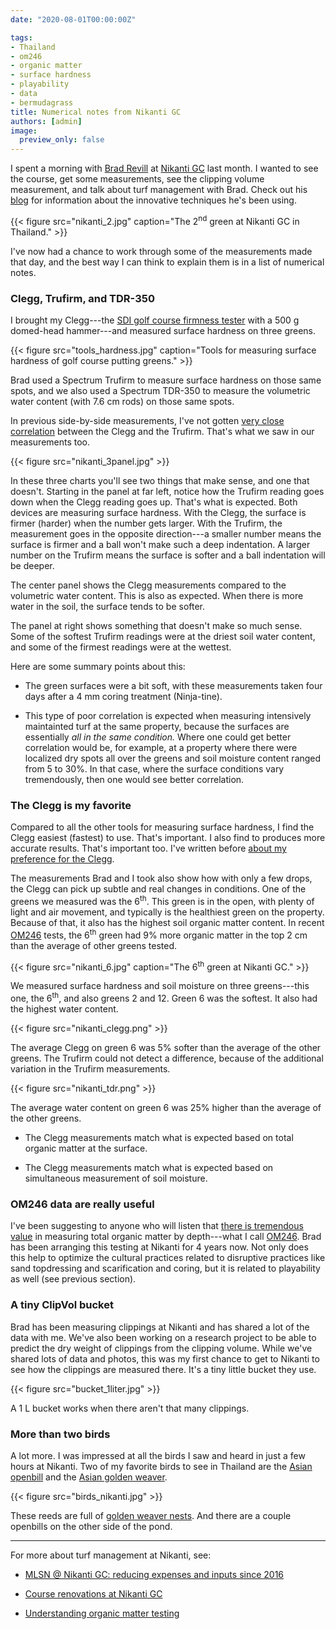 ```yaml
---
date: "2020-08-01T00:00:00Z"

tags:
- Thailand
- om246
- organic matter
- surface hardness
- playability
- data
- bermudagrass
title: Numerical notes from Nikanti GC
authors: [admin]
image:
  preview_only: false
---
```


I spent a morning with [Brad Revill](https://twitter.com/brad_revill) at [Nikanti GC](https://www.nikantigolfclub.com/) last month. I wanted to see the course, get some measurements, see the clipping volume measurement, and talk about turf management with Brad. Check out his [blog](https://brtagronomy.com/) for information about the innovative techniques he's been using.

{{< figure src="nikanti_2.jpg" caption="The 2<sup>nd</sup> green at Nikanti GC in Thailand." >}}

I've now had a chance to work through some of the measurements made that day, and the best way I can think to explain them is in a list of numerical notes.

### Clegg, Trufirm, and TDR-350

I brought my Clegg---the [SDI golf course firmness tester](https://sdinst.com/content/golf-course-firmness-tester-type-cist883-data-logging-bluetooth) with a 500 g domed-head hammer---and measured surface hardness on three greens. 

{{< figure src="tools_hardness.jpg" caption="Tools for measuring surface hardness of golf course putting greens." >}}

Brad used a Spectrum Trufirm to measure surface hardness on those same spots, and we also used a Spectrum TDR-350 to measure the volumetric water content (with 7.6 cm rods) on those same spots.

In previous side-by-side measurements, I've not gotten [very close correlation](https://www.asianturfgrass.com/2020-04-18-surface-hardness-correlations/) between the Clegg and the Trufirm. That's what we saw in our measurements too.

{{< figure src="nikanti_3panel.jpg" >}}

In these three charts you'll see two things that make sense, and one that doesn't. Starting in the panel at far left, notice how the Trufirm reading goes down when the Clegg reading goes up. That's what is expected. Both devices are measuring surface hardness. With the Clegg, the surface is firmer (harder) when the number gets larger. With the Trufirm, the measurement goes in the opposite direction---a smaller number means the surface is firmer and a ball won't make such a deep indentation. A larger number on the Trufirm means the surface is softer and a ball indentation will be deeper. 

The center panel shows the Clegg measurements compared to the volumetric water content. This is also as expected. When there is more water in the soil, the surface tends to be softer.

The panel at right shows something that doesn't make so much sense. Some of the softest Trufirm readings were at the driest soil water content, and some of the firmest readings were at the wettest.

Here are some summary points about this:

* The green surfaces were a bit soft, with these measurements taken four days after a 4 mm coring treatment (Ninja-tine).

* This type of poor correlation is expected when measuring intensively maintainted turf at the same property, because the surfaces are essentially *all in the same condition.* Where one could get better correlation would be, for example, at a property where there were localized dry spots all over the greens and soil moisture content ranged from 5 to 30%. In that case, where the surface conditions vary tremendously, then one would see better correlation.

### The Clegg is my favorite

Compared to all the other tools for measuring surface hardness, I find the Clegg easiest (fastest) to use. That's important. I also find to produces more accurate results. That's important too. I've written before [about my preference for the Clegg](https://www.asianturfgrass.com/2020-04-19-density-plots-clegg-putting-greens/). 

The measurements Brad and I took also show how with only a few drops, the Clegg can pick up subtle and real changes in conditions. One of the greens we measured was the 6<sup>th</sup>. This green is in the open, with plenty of light and air movement, and typically is the healthiest green on the property. Because of that, it also has the highest soil organic matter content. In recent [OM246](https://www.asianturfgrass.com/2020-02-17-soil-organic-matter-bullet-list/) tests, the 6<sup>th</sup> green had 9% more organic matter in the top 2 cm than the average of other greens tested.

{{< figure src="nikanti_6.jpg" caption="The 6<sup>th</sup> green at Nikanti GC." >}}

We measured surface hardness and soil moisture on three greens---this one, the 6<sup>th</sup>, and also greens 2 and 12. Green 6 was the softest. It also had the highest water content.

{{< figure src="nikanti_clegg.png" >}}

The average Clegg on green 6 was 5% softer than the average of the other greens. The Trufirm could not detect a difference, because of the additional variation in the Trufirm measurements.

{{< figure src="nikanti_tdr.png" >}}

The average water content on green 6 was 25% higher than the average of the other greens.

* The Clegg measurements match what is expected based on total organic matter at the surface.

* The Clegg measurements match what is expected based on simultaneous measurement of soil moisture.

### OM246 data are really useful

I've been suggesting to anyone who will listen that [there is tremendous value](https://www.asianturfgrass.com/2019-06-25-one-simple-trick-better-greens/) in measuring total organic matter by depth---what I call [OM246](https://www.asianturfgrass.com/2020-02-17-soil-organic-matter-bullet-list/). Brad has been arranging this testing at Nikanti for 4 years now. Not only does this help to optimize the cultural practices related to disruptive practices like sand topdressing and scarification and coring, but it is related to playability as well (see previous section).

### A tiny ClipVol bucket

Brad has been measuring clippings at Nikanti and has shared a lot of the data with me. We've also been working on a research project to be able to predict the dry weight of clippings from the clipping volume. While we've shared lots of data and photos, this was my first chance to get to Nikanti to see how the clippings are measured there. It's a tiny little bucket they use. 

{{< figure src="bucket_1liter.jpg" >}}

A 1 L bucket works when there aren't that many clippings.

### More than two birds

A lot more. I was impressed at all the birds I saw and heard in just a few hours at Nikanti. Two of my favorite birds to see in Thailand are the [Asian openbill](https://en.wikipedia.org/wiki/Asian_openbill) and the [Asian golden weaver](https://en.wikipedia.org/wiki/Asian_golden_weaver). 

{{< figure src="birds_nikanti.jpg" >}}

These reeds are full of [golden weaver nests](https://twitter.com/asianturfgrass/status/1113232486815768576). And there are a couple openbills on the other side of the pond.

---

For more about turf management at Nikanti, see:

* [MLSN @ Nikanti GC: reducing expenses and inputs since 2016](https://brtagronomy.com/goingagainstthegrain/23/5/2017/mlsn-nikanti-gc-reducing-expenses-and-inputs-since-2016)

* [Course renovations at Nikanti GC](https://brtagronomy.com/goingagainstthegrain/25/4/2018/2018-course-renovations-nikanti-golf-club)

* [Understanding organic matter testing](https://brtagronomy.com/goingagainstthegrain/4/2/2019/understanding-organic-matter-testing)






